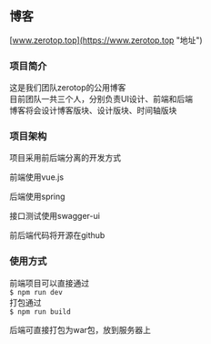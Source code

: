 ## 博客 

[www.zerotop.top](https://www.zerotop.top "地址")


### 项目简介

这是我们团队zerotop的公用博客  
目前团队一共三个人，分别负责UI设计、前端和后端  
博客将会设计博客版块、设计版块、时间轴版块  



### 项目架构

项目采用前后端分离的开发方式

前端使用vue.js

后端使用spring

接口测试使用swagger-ui  

前后端代码将开源在github

### 使用方式

前端项目可以直接通过  
`
$ npm run dev
`    
打包通过  
`
$ npm run build  
`

后端可直接打包为war包，放到服务器上 
